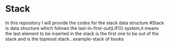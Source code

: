 # Stack
In this repository I will provide the codes for the stack data structure
#Stack is data structure which follows the last-in-first-out(LIFO) system,it means the last element to be inserted in the stack is the first one to be out of the stack and is the topmost stack...example-stack of books  
